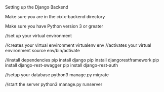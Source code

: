 Setting up the Django Backend

Make sure you are in the cixix-backend directory

Make sure you have Python version 3 or greater

//set up your virtual environment

//creates your virtual environment
virtualenv env
//activates your virtual environment
source env/bin/activate

//install dependencies
pip install django
pip install djangorestframework
pip install django-rest-swagger
pip install django-rest-auth

//setup your database
python3 manage.py migrate

//start the server
python3 manage.py runserver

